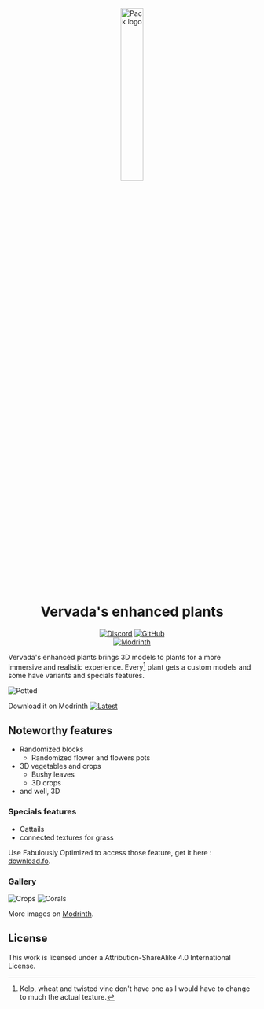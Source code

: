 <div align="center">

<img src="https://github.com/Valdr687/Vervada-s-enhanced-plants/blob/main/pack.png?raw=true" alt="Pack logo" width="30%">

# Vervada's enhanced plants

[![Discord][img-discord]][url-discord]
[![GitHub][img-github]][url-github]  
[![Modrinth][img-modrinth]][url-modrinth]

</div>

Vervada's enhanced plants brings 3D models to plants for a more immersive and realistic experience. Every[^1] plant gets a custom models and some have variants and specials features.

![Potted](https://camo.githubusercontent.com/ec1344c0828bd2ea77fe5b53dab8e3288d17477d6873aa4bc2c42c6da3ce398a/68747470733a2f2f63646e2e6d6f6472696e74682e636f6d2f646174612f34446731444579312f696d616765732f646163353765303635656631663863396562383861326430623365313136656163613532376134372e706e67)

Download it on Modrinth [![Latest][img-latest]][url-latest]

## Noteworthy features

- Randomized blocks
  - Randomized flower and flowers pots
- 3D vegetables and crops
  - Bushy leaves
  - 3D crops
- and well, 3D

### Specials features

- Cattails
- connected textures for grass

Use Fabulously Optimized to access those feature, get it here : [download.fo](download.fo).

### Gallery

![Crops](https://cdn.modrinth.com/data/ghc0v6DT/images/d86fbdb43cd41e0b2d6c525400d1096311b852f1.png)
![Corals](https://cdn.modrinth.com/data/ghc0v6DT/images/35b8e38bb60308a30277e06fc132248a1656870d.png)

More images on [Modrinth][url-modrinth].

## License

This work is licensed under a Attribution-ShareAlike 4.0 International  License.  

<!-- URLs -->

[img-discord]: <https://img.shields.io/badge/Discord-5865F2?style=for-the-badge&logo=discord&logoColor=white>
[img-github]: <https://img.shields.io/badge/GitHub-100000?style=for-the-badge&logo=github&logoColor=white>
[img-modrinth]: <https://img.shields.io/modrinth/dt/ghc0v6DT?style=for-the-badge>
[img-latest]: <https://img.shields.io/modrinth/v/ghc0v6DT?style=for-the-badge&logo=Modrinth>

[url-github]: <https://github.com/Valdr687/vervada>
[url-discord]: <https://discord.com/invite/rKgAg8X>
[url-modrinth]: <https://modrinth.com/resourcepack/3d-plants>
[url-latest]: <https://modrinth.com/resourcepack/3d-plants/version/1.0.2>

[^1]: Kelp, wheat and twisted vine don't have one as I would have to change to much the actual texture.
